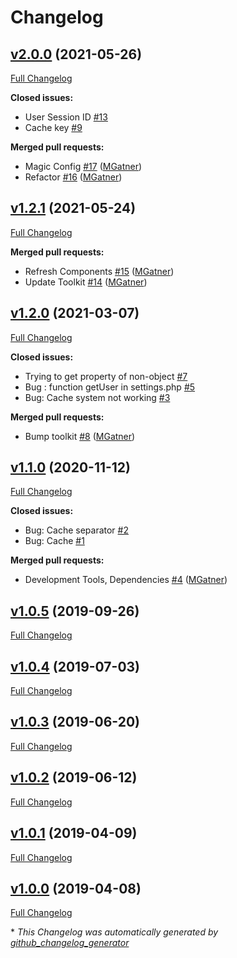 # Changelog

## [v2.0.0](https://github.com/tattersoftware/codeigniter4-settings/tree/v2.0.0) (2021-05-26)

[Full Changelog](https://github.com/tattersoftware/codeigniter4-settings/compare/v1.2.1...v2.0.0)

**Closed issues:**

- User Session ID [\#13](https://github.com/tattersoftware/codeigniter4-settings/issues/13)
- Cache key [\#9](https://github.com/tattersoftware/codeigniter4-settings/issues/9)

**Merged pull requests:**

- Magic Config [\#17](https://github.com/tattersoftware/codeigniter4-settings/pull/17) ([MGatner](https://github.com/MGatner))
- Refactor [\#16](https://github.com/tattersoftware/codeigniter4-settings/pull/16) ([MGatner](https://github.com/MGatner))

## [v1.2.1](https://github.com/tattersoftware/codeigniter4-settings/tree/v1.2.1) (2021-05-24)

[Full Changelog](https://github.com/tattersoftware/codeigniter4-settings/compare/v1.2.0...v1.2.1)

**Merged pull requests:**

- Refresh Components [\#15](https://github.com/tattersoftware/codeigniter4-settings/pull/15) ([MGatner](https://github.com/MGatner))
- Update Toolkit [\#14](https://github.com/tattersoftware/codeigniter4-settings/pull/14) ([MGatner](https://github.com/MGatner))

## [v1.2.0](https://github.com/tattersoftware/codeigniter4-settings/tree/v1.2.0) (2021-03-07)

[Full Changelog](https://github.com/tattersoftware/codeigniter4-settings/compare/v1.1.0...v1.2.0)

**Closed issues:**

- Trying to get property of non-object  [\#7](https://github.com/tattersoftware/codeigniter4-settings/issues/7)
- Bug : function getUser in settings.php [\#5](https://github.com/tattersoftware/codeigniter4-settings/issues/5)
- Bug: Cache system not working [\#3](https://github.com/tattersoftware/codeigniter4-settings/issues/3)

**Merged pull requests:**

- Bump toolkit [\#8](https://github.com/tattersoftware/codeigniter4-settings/pull/8) ([MGatner](https://github.com/MGatner))

## [v1.1.0](https://github.com/tattersoftware/codeigniter4-settings/tree/v1.1.0) (2020-11-12)

[Full Changelog](https://github.com/tattersoftware/codeigniter4-settings/compare/v1.0.5...v1.1.0)

**Closed issues:**

- Bug: Cache separator [\#2](https://github.com/tattersoftware/codeigniter4-settings/issues/2)
- Bug: Cache [\#1](https://github.com/tattersoftware/codeigniter4-settings/issues/1)

**Merged pull requests:**

- Development Tools, Dependencies [\#4](https://github.com/tattersoftware/codeigniter4-settings/pull/4) ([MGatner](https://github.com/MGatner))

## [v1.0.5](https://github.com/tattersoftware/codeigniter4-settings/tree/v1.0.5) (2019-09-26)

[Full Changelog](https://github.com/tattersoftware/codeigniter4-settings/compare/v1.0.4...v1.0.5)

## [v1.0.4](https://github.com/tattersoftware/codeigniter4-settings/tree/v1.0.4) (2019-07-03)

[Full Changelog](https://github.com/tattersoftware/codeigniter4-settings/compare/v1.0.3...v1.0.4)

## [v1.0.3](https://github.com/tattersoftware/codeigniter4-settings/tree/v1.0.3) (2019-06-20)

[Full Changelog](https://github.com/tattersoftware/codeigniter4-settings/compare/v1.0.2...v1.0.3)

## [v1.0.2](https://github.com/tattersoftware/codeigniter4-settings/tree/v1.0.2) (2019-06-12)

[Full Changelog](https://github.com/tattersoftware/codeigniter4-settings/compare/v1.0.1...v1.0.2)

## [v1.0.1](https://github.com/tattersoftware/codeigniter4-settings/tree/v1.0.1) (2019-04-09)

[Full Changelog](https://github.com/tattersoftware/codeigniter4-settings/compare/v1.0.0...v1.0.1)

## [v1.0.0](https://github.com/tattersoftware/codeigniter4-settings/tree/v1.0.0) (2019-04-08)

[Full Changelog](https://github.com/tattersoftware/codeigniter4-settings/compare/4c48b42d14507d61cff0456b8550e446dbaf92c2...v1.0.0)



\* *This Changelog was automatically generated by [github_changelog_generator](https://github.com/github-changelog-generator/github-changelog-generator)*

